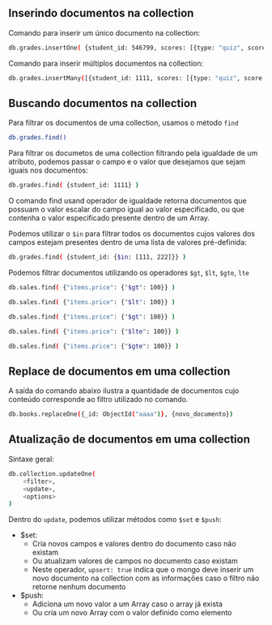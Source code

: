 ## Inserindo documentos na collection

Comando para inserir um único documento na collection:

````Bash
db.grades.insertOne( {student_id: 546799, scores: [{type: "quiz", score: 50}, {type: "homework", score: 70}]} )
````

Comando para inserir múltiplos documentos na collection:

````Bash
db.grades.insertMany([{student_id: 1111, scores: [{type: "quiz", score: 50}, {type: "homework", score: 70}]}, {student_id: 2222}])
````

## Buscando documentos na collection

Para filtrar os documentos de uma collection, usamos o método ````find````

````Bash
db.grades.find()
````

Para filtrar os documetos de uma collection filtrando pela igualdade de um atributo, podemos passar o campo e o valor que desejamos que sejam iguais nos documentos:

````Bash
db.grades.find( {student_id: 1111} )
````

O comando find usand operador de igualdade retorna documentos que possuam o valor escalar do campo igual ao valor especificado, ou que contenha o valor especificado presente dentro de um Array.

Podemos utilizar o ````$in```` para filtrar todos os documentos cujos valores dos campos estejam presentes dentro de uma lista de valores pré-definida:

````Bash
db.grades.find( {student_id: {$in: [111, 222]}} )
````

Podemos filtrar documentos utilizando os operadores `$gt`, `$lt`, `$gte`, `lte`

````Bash
db.sales.find( {"items.price": {"$gt": 100}} )
````

````Bash
db.sales.find( {"items.price": {"$lt": 100}} )
````

````Bash
db.sales.find( {"items.price": {"$gt": 100}} )
````

````Bash
db.sales.find( {"items.price": {"$lte": 100}} )
````

````Bash
db.sales.find( {"items.price": {"$gte": 100}} )
````

## Replace de documentos em uma collection

A saída do comando abaixo ilustra a quantidade de documentos cujo conteúdo corresponde ao filtro utilizado no comando.

````BAsh
db.books.replaceOne({_id: ObjectId("aaaa")}, {novo_documento})
````

## Atualização de documentos em uma collection

Sintaxe geral:

````Bash
db.collection.updateOne(
    <filter>,
    <update>,
    <options>
)
````

Dentro do `update`, podemos utilizar métodos como `$set` e `$push`:

- $set:
    - Cria novos campos e valores dentro do documento caso não existam
    - Ou atualizam valores de campos no documento caso existam
    - Neste operador, `upsert: true` indica que o mongo deve inserir um novo documento na collection com as informações caso o filtro não retorne nenhum documento
- $push:
    - Adiciona um novo valor a um Array caso o array já exista
    - Ou cria um novo Array com o valor definido como elemento 